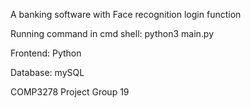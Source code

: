 A banking software with Face recognition login function

Running command in cmd shell: python3 main.py 

Frontend: Python

Database: mySQL

COMP3278 Project Group 19
